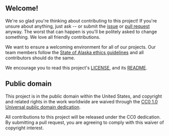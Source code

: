 ## Welcome!

We're so glad you're thinking about contributing to this project! If you're unsure about anything, just ask -- or submit the [issue](https://github.com/AlaskaDHSS/RFP-ARIES-AutomatedRenewals/issues) or [pull request](https://help.github.com/articles/creating-a-pull-request/) anyway. The worst that can happen is you'll be politely asked to change something. We love all friendly contributions.

We want to ensure a welcoming environment for all of our projects. Our team members follow the [State of Alaska ethics guidelines](http://law.alaska.gov/doclibrary/ethics/EthicsInfo.html) and all contributors should do the same.

We encourage you to read this project's [LICENSE](https://github.com/AlaskaDHSS/EIS-Modernization/blob/master/LICENSE.md), and its [README](https://github.com/AlaskaDHSS/EIS-Modernization/blob/master/README.md).

## Public domain

This project is in the public domain within the United States, and copyright and related rights in the work worldwide are waived through the [CC0 1.0 Universal public domain dedication](https://creativecommons.org/publicdomain/zero/1.0/).

All contributions to this project will be released under the CC0 dedication. By submitting a pull request, you are agreeing to comply with this waiver of copyright interest.
